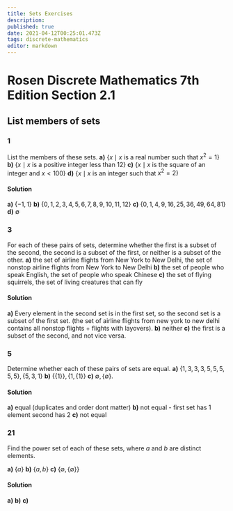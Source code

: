 ```yaml
---
title: Sets Exercises
description: 
published: true
date: 2021-04-12T00:25:01.473Z
tags: discrete-mathematics
editor: markdown
---
```


# Rosen Discrete Mathematics 7th Edition Section 2.1
## List members of sets

### 1 
List the members of these sets.
**a)** $\left\{x \mid x\right.$ is a real number such that $\left.x^{2}=1\right\}$
**b)** $\{x \mid x$ is a positive integer less than 12$\}$
**c)** $\{x \mid x$ is the square of an integer and $x<100\}$
**d)** $\left\{x \mid x\right.$ is an integer such that $\left.x^{2}=2\right\}$

#### Solution

**a)** $\{-1, 1 \}$
**b)** $\{0, 1, 2, 3, 4, 5, 6, 7, 8, 9, 10, 11, 12 \}$
**c)** $\{0, 1, 4, 9, 16, 25, 36, 49, 64, 81 \}$
**d)** $\emptyset$

### 3 
For each of these pairs of sets, determine whether the first
is a subset of the second, the second is a subset of the first,
or neither is a subset of the other.
**a)** the set of airline flights from New York to New Delhi,
the set of nonstop airline flights from New York to
New Delhi
**b)** the set of people who speak English, the set of people
who speak Chinese
**c)** the set of flying squirrels, the set of living creatures
that can fly
#### Solution
**a)** Every element in the second set is in the first set, so the second set is a subset of the first set. (the set of airline flights from new york to new delhi contains all nonstop flights + flights with layovers). 
**b)** neither
**c)** the first is a subset of the second, and not vice versa.

### 5
Determine whether each of these pairs of sets are equal.
**a)** $\{1,3,3,3,5,5,5,5,5\},\{5,3,1\}$
**b)** $\{\{1\}\},\{1,\{1\}\}$
**c)** $\emptyset,\{\emptyset\}$.
#### Solution
**a)** equal (duplicates and order dont matter)
**b)** not equal - first set has 1 element second has 2
**c)** not equal

### 21
Find the power set of each of these sets, where $a$ and $b$
are distinct elements.

**a)** $\{a\}$ 
**b)** $\{a, b\}$ 
**c)** $\{\emptyset,\{\emptyset\}\}$

#### Solution
**a)**
**b)**
**c)**


